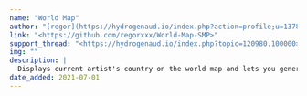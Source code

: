 ```yaml
---
name: "World Map"
author: "[regor](https://hydrogenaud.io/index.php?action=profile;u=137872)"
link: "<https://github.com/regorxxx/World-Map-SMP>"
support_thread: "<https://hydrogenaud.io/index.php?topic=120980.100000>"
img: ""
description: |
  Displays current artist's country on the world map and lets you generate autoplaylists based on selection and locale tag.
date_added: 2021-07-01
---
```

